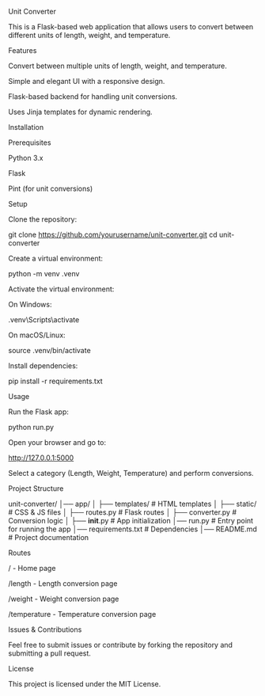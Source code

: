 Unit Converter

This is a Flask-based web application that allows users to convert between different units of length, weight, and temperature.

Features

Convert between multiple units of length, weight, and temperature.

Simple and elegant UI with a responsive design.

Flask-based backend for handling unit conversions.

Uses Jinja templates for dynamic rendering.

Installation

Prerequisites

Python 3.x

Flask

Pint (for unit conversions)

Setup

Clone the repository:

git clone https://github.com/yourusername/unit-converter.git
cd unit-converter

Create a virtual environment:

python -m venv .venv

Activate the virtual environment:

On Windows:

.venv\Scripts\activate

On macOS/Linux:

source .venv/bin/activate

Install dependencies:

pip install -r requirements.txt

Usage

Run the Flask app:

python run.py

Open your browser and go to:

http://127.0.0.1:5000

Select a category (Length, Weight, Temperature) and perform conversions.

Project Structure

unit-converter/
│── app/
│   ├── templates/          # HTML templates
│   ├── static/             # CSS & JS files
│   ├── routes.py           # Flask routes
│   ├── converter.py        # Conversion logic
│   ├── __init__.py         # App initialization
│── run.py                  # Entry point for running the app
│── requirements.txt         # Dependencies
│── README.md               # Project documentation

Routes

/ - Home page

/length - Length conversion page

/weight - Weight conversion page

/temperature - Temperature conversion page

Issues & Contributions

Feel free to submit issues or contribute by forking the repository and submitting a pull request.

License

This project is licensed under the MIT License.

